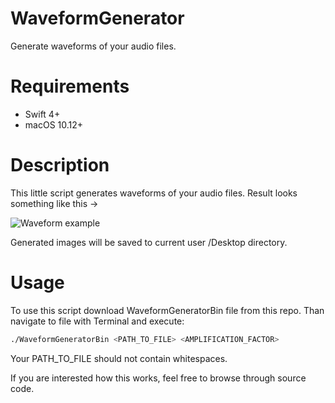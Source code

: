 # WaveformGenerator

Generate waveforms of your audio files.

# Requirements

* Swift 4+
* macOS 10.12+

# Description

This little script generates waveforms of your audio files.
Result looks something like this ->

![Waveform example](https://i.imgur.com/nyam4H5.png)

Generated images will be saved to current user /Desktop directory.

# Usage

To use this script download WaveformGeneratorBin file from this repo. 
Than navigate to file with Terminal and execute:

```bash
./WaveformGeneratorBin <PATH_TO_FILE> <AMPLIFICATION_FACTOR>
```

Your PATH_TO_FILE should not contain whitespaces.

If you are interested how this works, feel free to browse through source code.
